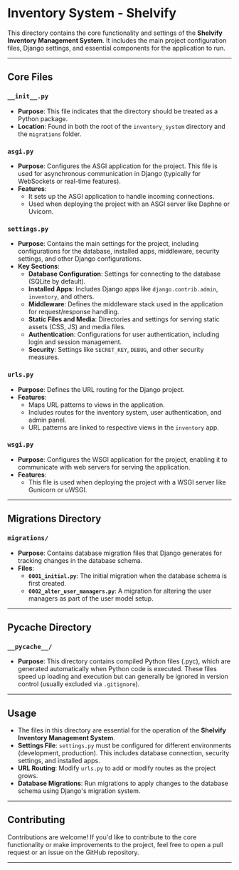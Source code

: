 # **Inventory System - Shelvify**

This directory contains the core functionality and settings of the **Shelvify Inventory Management System**. It includes the main project configuration files, Django settings, and essential components for the application to run.

---

## **Core Files**

### **`__init__.py`**

- **Purpose**: This file indicates that the directory should be treated as a Python package.
- **Location**: Found in both the root of the `inventory_system` directory and the `migrations` folder.

### **`asgi.py`**

- **Purpose**: Configures the ASGI application for the project. This file is used for asynchronous communication in Django (typically for WebSockets or real-time features).
- **Features**:
  - It sets up the ASGI application to handle incoming connections.
  - Used when deploying the project with an ASGI server like Daphne or Uvicorn.

### **`settings.py`**

- **Purpose**: Contains the main settings for the project, including configurations for the database, installed apps, middleware, security settings, and other Django configurations.
- **Key Sections**:
  - **Database Configuration**: Settings for connecting to the database (SQLite by default).
  - **Installed Apps**: Includes Django apps like `django.contrib.admin`, `inventory`, and others.
  - **Middleware**: Defines the middleware stack used in the application for request/response handling.
  - **Static Files and Media**: Directories and settings for serving static assets (CSS, JS) and media files.
  - **Authentication**: Configurations for user authentication, including login and session management.
  - **Security**: Settings like `SECRET_KEY`, `DEBUG`, and other security measures.

### **`urls.py`**

- **Purpose**: Defines the URL routing for the Django project.
- **Features**:
  - Maps URL patterns to views in the application.
  - Includes routes for the inventory system, user authentication, and admin panel.
  - URL patterns are linked to respective views in the `inventory` app.

### **`wsgi.py`**

- **Purpose**: Configures the WSGI application for the project, enabling it to communicate with web servers for serving the application.
- **Features**:
  - This file is used when deploying the project with a WSGI server like Gunicorn or uWSGI.

---

## **Migrations Directory**

### **`migrations/`**

- **Purpose**: Contains database migration files that Django generates for tracking changes in the database schema.
- **Files**:
  - **`0001_initial.py`**: The initial migration when the database schema is first created.
  - **`0002_alter_user_managers.py`**: A migration for altering the user managers as part of the user model setup.

---

## **Pycache Directory**

### **`__pycache__/`**

- **Purpose**: This directory contains compiled Python files (.pyc), which are generated automatically when Python code is executed. These files speed up loading and execution but can generally be ignored in version control (usually excluded via `.gitignore`).

---

## **Usage**

- The files in this directory are essential for the operation of the **Shelvify Inventory Management System**.
- **Settings File**: `settings.py` must be configured for different environments (development, production). This includes database connection, security settings, and installed apps.
- **URL Routing**: Modify `urls.py` to add or modify routes as the project grows.
- **Database Migrations**: Run migrations to apply changes to the database schema using Django's migration system.

---

## **Contributing**

Contributions are welcome! If you'd like to contribute to the core functionality or make improvements to the project, feel free to open a pull request or an issue on the GitHub repository.

---

